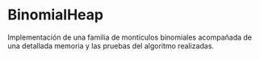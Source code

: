 # BinomialHeap

Implementación de una familia de montículos binomiales acompañada de una detallada memoria y las pruebas del algoritmo realizadas.
